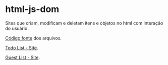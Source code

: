 # html-js-dom

Sites que criam, modificam e deletam itens e objetos no html com interação do usuário.

[Código fonte](https://github.com/Andre-Su/html-js-dom) dos arquivos.

[Todo List - Site](https://andre-su.github.io/html-js-dom/ex1_todoTasks/index.html).


[Guest List - Site](https://andre-su.github.io/html-js-dom/ex2_guestList/index.html).
